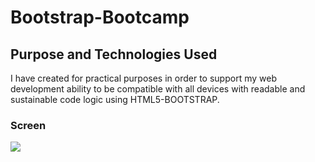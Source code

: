 <h1>Bootstrap-Bootcamp</h1>
<h2>Purpose and Technologies Used</h2>
I have created for practical purposes in order to support my web development ability to be compatible with all devices with readable and sustainable code logic using HTML5-BOOTSTRAP.
<h3>Screen</h3>

 ![](Boostrap_bootcamp.gif)
